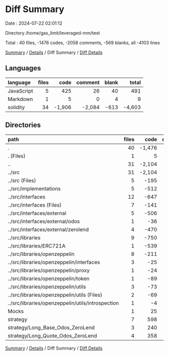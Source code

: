 # Diff Summary

Date : 2024-07-22 02:01:12

Directory /home/gas_limit/leveraged-mm/test

Total : 40 files,  -1476 codes, -2058 comments, -569 blanks, all -4103 lines

[Summary](results.md) / [Details](details.md) / Diff Summary / [Diff Details](diff-details.md)

## Languages
| language | files | code | comment | blank | total |
| :--- | ---: | ---: | ---: | ---: | ---: |
| JavaScript | 5 | 425 | 26 | 40 | 491 |
| Markdown | 1 | 5 | 0 | 4 | 9 |
| solidity | 34 | -1,906 | -2,084 | -613 | -4,603 |

## Directories
| path | files | code | comment | blank | total |
| :--- | ---: | ---: | ---: | ---: | ---: |
| . | 40 | -1,476 | -2,058 | -569 | -4,103 |
| . (Files) | 1 | 5 | 0 | 4 | 9 |
| .. | 31 | -2,104 | -2,121 | -729 | -4,954 |
| ../src | 31 | -2,104 | -2,121 | -729 | -4,954 |
| ../src (Files) | 5 | -195 | -104 | -83 | -382 |
| ../src/implementations | 5 | -512 | -138 | -228 | -878 |
| ../src/interfaces | 12 | -647 | -906 | -198 | -1,751 |
| ../src/interfaces (Files) | 7 | -141 | -227 | -75 | -443 |
| ../src/interfaces/external | 5 | -506 | -679 | -123 | -1,308 |
| ../src/interfaces/external/odos | 1 | -36 | -1 | -6 | -43 |
| ../src/interfaces/external/zerolend | 4 | -470 | -678 | -117 | -1,265 |
| ../src/libraries | 9 | -750 | -973 | -220 | -1,943 |
| ../src/libraries/ERC721A | 1 | -539 | -618 | -157 | -1,314 |
| ../src/libraries/openzeppelin | 8 | -211 | -355 | -63 | -629 |
| ../src/libraries/openzeppelin/interfaces | 3 | -25 | -127 | -21 | -173 |
| ../src/libraries/openzeppelin/proxy | 1 | -24 | -37 | -8 | -69 |
| ../src/libraries/openzeppelin/token | 1 | -89 | -80 | -16 | -185 |
| ../src/libraries/openzeppelin/utils | 3 | -73 | -111 | -18 | -202 |
| ../src/libraries/openzeppelin/utils (Files) | 2 | -69 | -92 | -16 | -177 |
| ../src/libraries/openzeppelin/utils/introspection | 1 | -4 | -19 | -2 | -25 |
| Mocks | 1 | 25 | 1 | 13 | 39 |
| strategy | 7 | 598 | 62 | 143 | 803 |
| strategy/Long_Base_Odos_ZeroLend | 3 | 240 | 43 | 63 | 346 |
| strategy/Long_Quote_Odos_ZeroLend | 4 | 358 | 19 | 80 | 457 |

[Summary](results.md) / [Details](details.md) / Diff Summary / [Diff Details](diff-details.md)